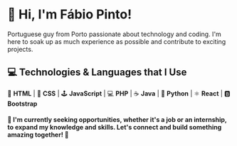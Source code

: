 
# 👋 Hi, I'm Fábio Pinto!

Portuguese guy from Porto passionate about technology and coding. I'm here to soak up as much experience as possible and contribute to exciting projects.

## 💻 Technologies & Languages that I Use

🚀 **HTML** | 🎨 **CSS** | 🕹️ **JavaScript** | 💻 **PHP** | ☕ **Java** | 🐍 **Python** | ⚛️ **React** | 🅱️ **Bootstrap**

####  🔗 I'm currently seeking opportunities, whether it's a job or an internship, to expand my knowledge and skills. Let's connect and build something amazing together! 🔗
